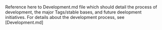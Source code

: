 Reference here to Development.md file which should detail the process of development, the major Tags/stable bases, and future deelopment initiatives.
For details about the development process, see [Development.md]
